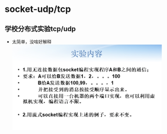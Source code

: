 # socket-udp/tcp
## 学校分布式实验tcp/udp
- 太简单，没啥好解释
![要求](https://github.com/ouyangyi1998/MyPostPicture/blob/master/picture/QQ20200529-105918%402x.png)
